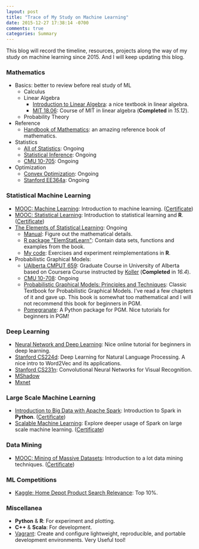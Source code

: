 ```yaml
---
layout: post
title: "Trace of My Study on Machine Learning"
date: 2015-12-27 17:38:14 -0700
comments: true
categories: Summary
---
```


This blog will record the timeline, resources, projects along the way of my study on machine learning since 2015. And I will keep updating this blog.

### Mathematics

- Basics: better to review before real study of ML
    - Calculus
	- Linear Algebra
		- [Introduction to Linear Algebra](http://math.mit.edu/~gs/linearalgebra/): a nice textbook in linear algebra.
		- [MIT 18.06](https://www.youtube.com/watch?v=ZK3O402wf1c&list=PLE7DDD91010BC51F8): Course of MIT in linear algebra (**Completed** in *15.12*).
	- Probability Theory
- Reference
	- [Handbook of Mathematics](http://www.springer.com/us/book/9783662462201): an amazing reference book of mathematics.
- Statistics
	- [All of Statistics](http://www.stat.cmu.edu/~larry/all-of-statistics/): Ongoing
	- [Statistical Inference](http://www.amazon.com/Statistical-Inference-George-Casella/dp/0534243126): Ongoing
	- [CMU 10-705](http://www.stat.cmu.edu/~larry/=stat705/): Ongoing
- Optimization
	- [Convex Optimization](http://web.stanford.edu/~boyd/cvxbook/): Ongoing
	- [Stanford EE364a](http://stanford.edu/class/ee364a/index.html): Ongoing

<!--more-->

### Statistical Machine Learning

- [MOOC: Machine Learning](https://www.coursera.org/learn/machine-learning): Introduction to machine learning. ([Certificate](/certificates/ml.pdf))
- [MOOC: Statistical Learning](https://lagunita.stanford.edu/courses/HumanitiesandScience/StatLearning/Winter2015/info): Introduction to statistical learning and **R**. ([Certificate](/certificates/sl.pdf)) 
- [The Elements of Statistical Learning](http://statweb.stanford.edu/~tibs/ElemStatLearn/): Ongoing
    - [Manual](http://waxworksmath.com/Authors/G_M/Hastie/hastie.html): Figure out the mathematical details.
	- [R package "ElemStatLearn"](https://cran.r-project.org/web/packages/ElemStatLearn/index.html): Contain data sets, functions and examples from the book.
	- [My code](https://github.com/billy-inn/ElemStatLearn): Exercises and experiment reimplementations in **R**.
- Probabilistic Graphical Models:
    - [UAlberta CMPUT 659](https://uofa.ualberta.ca/computing-science/graduate-studies/course-directory/courses/probabilistic-graphical-models): Graduate Course in University of Alberta based on Coursera Course instructed by [Koller](http://ai.stanford.edu/users/koller/) (**Completed** in *16.4*).
	- [CMU 10-708](http://www.cs.cmu.edu/~epxing/Class/10708-15/lecture.html): Ongoing
	- [Probabilistic Graphical Models: Principles and Techniques](http://pgm.stanford.edu/): Classic Textbook for Probabilistic Graphical Models. I've read a few chapters of it and gave up. This book is somewhat too mathematical and I will not recommend this book for beginners in PGM.
	- [Pomegranate](https://github.com/jmschrei/pomegranate): A Python package for PGM. Nice tutorials for beginners in PGM!

### Deep Learning

- [Neural Network and Deep Learning](http://neuralnetworksanddeeplearning.com/index.html): Nice online tutorial for beginners in deep learning.
- [Stanford CS224d](http://cs224d.stanford.edu/): Deep Learning for Natural Language Processing. A nice intro to Word2Vec and its applications.
- [Stanford CS231n](http://vision.stanford.edu/teaching/cs231n/index.html): Convolutional Neural Networks for Visual Recognition.
- [MShadow](https://github.com/dmlc/mshadow)
- [Mxnet](https://github.com/dmlc/mxnet)

### Large Scale Machine Learning

- [Introduction to Big Data with Apache Spark](https://courses.edx.org/courses/BerkeleyX/CS100.1x/1T2015/info): Introduction to Spark in **Python**. ([Certificate](/certificates/spark.pdf))
- [Scalable Machine Learning](https://courses.edx.org/courses/BerkeleyX/CS190.1x/1T2015/info): Explore deeper usage of Spark on large scale machine learning. ([Certificate](/certificates/scalableML.pdf))

### Data Mining

- [MOOC: Mining of Massive Datasets](https://www.coursera.org/course/mmds): Introduction to a lot data mining techniques. ([Certificate](/certificates/mmds.pdf))

### ML Competitions

- [Kaggle: Home Depot Product Search Relevance](https://www.kaggle.com/c/home-depot-product-search-relevance): Top 10%.

### Miscellanea

- **Python** & **R**: For experiment and plotting.
- **C++** & **Scala**: For development.
- [Vagrant](https://www.vagrantup.com/): Create and configure lightweight, reproducible, and portable development environments. Very Useful tool!
